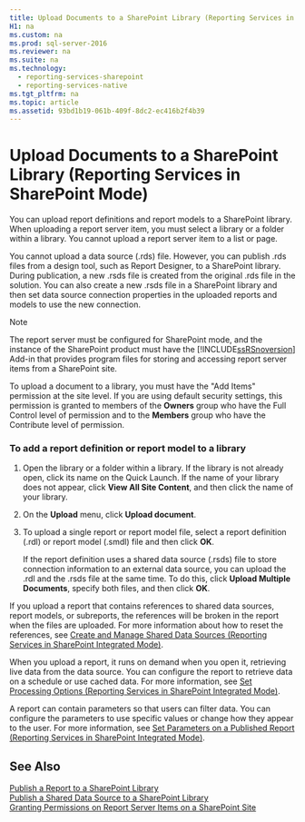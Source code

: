 ```yaml
---
title: Upload Documents to a SharePoint Library (Reporting Services in SharePoint Mode)
H1: na
ms.custom: na
ms.prod: sql-server-2016
ms.reviewer: na
ms.suite: na
ms.technology: 
  - reporting-services-sharepoint
  - reporting-services-native
ms.tgt_pltfrm: na
ms.topic: article
ms.assetid: 93bd1b19-061b-409f-8dc2-ec416b2f4b39
---
```

# Upload Documents to a SharePoint Library (Reporting Services in SharePoint Mode)
  You can upload report definitions and report models to a SharePoint library. When uploading a report server item, you must select a library or a folder within a library. You cannot upload a report server item to a list or page.  
  
 You cannot upload a data source (.rds) file. However, you can publish .rds files from a design tool, such as Report Designer, to a SharePoint library. During publication, a new .rsds file is created from the original .rds file in the solution. You can also create a new .rsds file in a SharePoint library and then set data source connection properties in the uploaded reports and models to use the new connection.  
  
> [!NOTE]  
>  The report server must be configured for SharePoint mode, and the instance of the SharePoint product must have the [!INCLUDE[ssRSnoversion](../../Topics/TopicNameContainA/includes/ssRSnoversion_md.md)] Add-in that provides program files for storing and accessing report server items from a SharePoint site.  
  
 To upload a document to a library, you must have the "Add Items" permission at the site level. If you are using default security settings, this permission is granted to members of the **Owners** group who have the Full Control level of permission and to the **Members** group who have the Contribute level of permission.  
  
### To add a report definition or report model to a library  
  
1.  Open the library or a folder within a library. If the library is not already open, click its name on the Quick Launch. If the name of your library does not appear, click **View All Site Content**, and then click the name of your library.  
  
2.  On the **Upload** menu, click **Upload document**.  
  
3.  To upload a single report or report model file, select a report definition (.rdl) or report model (.smdl) file and then click **OK**.  
  
     If the report definition uses a shared data source (.rsds) file to store connection information to an external data source, you can upload the .rdl and the .rsds file at the same time. To do this, click **Upload Multiple Documents**, specify both files, and then click **OK**.  
  
 If you upload a report that contains references to shared data sources, report models, or subreports, the references will be broken in the report when the files are uploaded. For more information about how to reset the references, see [Create and Manage Shared Data Sources &#40;Reporting Services in SharePoint Integrated Mode&#41;](../../Topics/TopicNameNotContainA/Create-and-Manage-Shared-Data-Sources--Reporting-Services-in-SharePoint-Integrated-Mode-.md).  
  
 When you upload a report, it runs on demand when you open it, retrieving live data from the data source. You can configure the report to retrieve data on a schedule or use cached data. For more information, see [Set Processing Options &#40;Reporting Services in SharePoint Integrated Mode&#41;](../../Topics/TopicNameNotContainA/Set-Processing-Options--Reporting-Services-in-SharePoint-Integrated-Mode-.md).  
  
 A report can contain parameters so that users can filter data. You can configure the parameters to use specific values or change how they appear to the user. For more information, see [Set Parameters on a Published Report &#40;Reporting Services in SharePoint Integrated Mode&#41;](../../Topics/TopicNameContainA/Set-Parameters-on-a-Published-Report--Reporting-Services-in-SharePoint-Integrated-Mode-.md).  
  
## See Also  
 [Publish a Report to a SharePoint Library](../../Topics/TopicNameContainA/Publish-a-Report-to-a-SharePoint-Library.md)   
 [Publish a Shared Data Source to a SharePoint Library](../../Topics/TopicNameContainA/Publish-a-Shared-Data-Source-to-a-SharePoint-Library.md)   
 [Granting Permissions on Report Server Items on a SharePoint Site](../../Topics/TopicNameContainA/Granting-Permissions-on-Report-Server-Items-on-a-SharePoint-Site.md)  
  
  